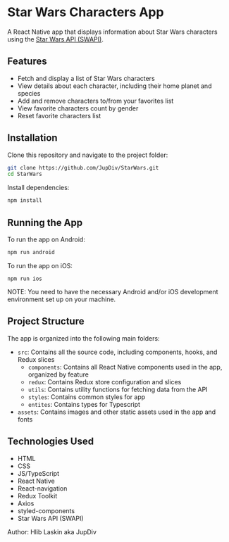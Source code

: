 # Star Wars Characters App

A React Native app that displays information about Star Wars characters using the [Star Wars API (SWAPI)](https://swapi.dev/).

## Features

- Fetch and display a list of Star Wars characters
- View details about each character, including their home planet and species
- Add and remove characters to/from your favorites list
- View favorite characters count by gender
- Reset favorite characters list

## Installation

Clone this repository and navigate to the project folder:

```sh
git clone https://github.com/JupDiv/StarWars.git
cd StarWars
```

Install dependencies:

```sh
npm install
```

## Running the App

To run the app on Android:

```sh
npm run android
```

To run the app on iOS:

```
npm run ios
```

NOTE: You need to have the necessary Android and/or iOS development environment set up on your machine.

## Project Structure

The app is organized into the following main folders:

- `src`: Contains all the source code, including components, hooks, and Redux slices
  - `components`: Contains all React Native components used in the app, organized by feature
  - `redux`: Contains Redux store configuration and slices
  - `utils`: Contains utility functions for fetching data from the API
  - `styles`: Contains common styles for app
  - `entites`: Contains types for Typescript
- `assets`: Contains images and other static assets used in the app and fonts

## Technologies Used
- HTML
- CSS
- JS/TypeScript
- React Native
- React-navigation
- Redux Toolkit
- Axios
- styled-components
- Star Wars API (SWAPI)

Author: Hlib Laskin aka JupDiv
